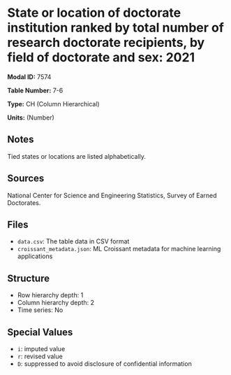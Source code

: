 # State or location of doctorate institution ranked by total number of research doctorate recipients, by field of doctorate and sex: 2021

**Modal ID:** 7574

**Table Number:** 7-6

**Type:** CH (Column Hierarchical)

**Units:** (Number)

## Notes

Tied states or locations are listed alphabetically.

## Sources

National Center for Science and Engineering Statistics, Survey of Earned Doctorates.

## Files

- `data.csv`: The table data in CSV format
- `croissant_metadata.json`: ML Croissant metadata for machine learning applications

## Structure

- Row hierarchy depth: 1
- Column hierarchy depth: 2
- Time series: No

## Special Values

- `i`: imputed value
- `r`: revised value
- `D`: suppressed to avoid disclosure of confidential information
